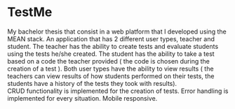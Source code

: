 # TestMe
My bachelor thesis that consist in a web platform that I developed using the MEAN stack.
An application that has 2 different user types, teacher and student.
The teacher has the ability to create tests and evaluate students using the tests he/she created.
The student has the ability to take a test based on a code the teacher provided ( the code is chosen during the creation of a test ).
Both user types have the ability to view results ( the teachers can view results of how students performed on their tests, the students have a history of the tests they took with results).   
CRUD functionality is implemented for the creation of tests.
Error handling is implemented for every situation.
Mobile responsive.
